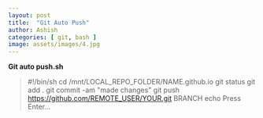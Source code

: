 ```yaml
---
layout: post
title:  "Git Auto Push"
author: Ashish
categories: [ git, bash ]
image: assets/images/4.jpg
---
```


**Git auto push.sh**

>#!/bin/sh
>cd /mnt/LOCAL_REPO_FOLDER/NAME.github.io
>git status
>git add .
>git commit -am "made changes"
>git push https://github.com/REMOTE_USER/YOUR.git BRANCH
>echo Press Enter...
